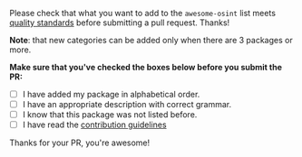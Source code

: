 Please check that what you want to add to the `awesome-osint` list meets [quality standards](https://github.com/tracelabs/awesome-osint/blob/master/CONTRIBUTING.md#quality_standard) before submitting a pull request. Thanks!

**Note**: that new categories can be added only when there are 3 packages or more.

**Make sure that you've checked the boxes below before you submit the PR:**

- [ ] I have added my package in alphabetical order.
- [ ] I have an appropriate description with correct grammar.
- [ ] I know that this package was not listed before.
- [ ] I have read the [contribution guidelines](https://github.com/tracelabs/awesome-osint/blob/master/CONTRIBUTING.md#contributing)

Thanks for your PR, you're awesome!